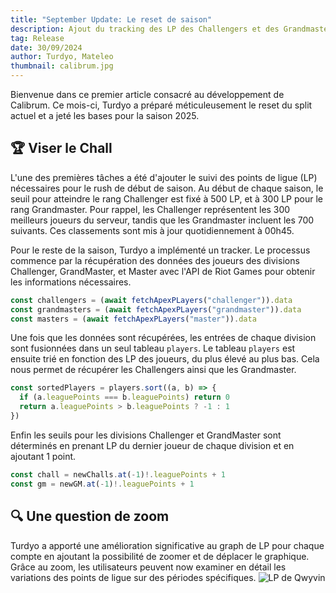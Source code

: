 ```yaml
---
title: "September Update: Le reset de saison"
description: Ajout du tracking des LP des Challengers et des Grandmasters
tag: Release
date: 30/09/2024
author: Turdyo, Mateleo
thumbnail: calibrum.jpg
---
```


Bienvenue dans ce premier article consacré au développement de Calibrum. Ce mois-ci, Turdyo a préparé méticuleusement le reset du split actuel et a jeté les bases pour la saison 2025.

## 🏆 Viser le Chall

L'une des premières tâches a été d'ajouter le suivi des points de ligue (LP) nécessaires pour le rush de début de saison. Au début de chaque saison, le seuil pour atteindre le rang Challenger est fixé à 500 LP, et à 300 LP pour le rang Grandmaster. Pour rappel, les Challenger représentent les 300 meilleurs joueurs du serveur, tandis que les Grandmaster incluent les 700 suivants. Ces classements sont mis à jour quotidiennement à 00h45.

Pour le reste de la saison, Turdyo a implémenté un tracker.
Le processus commence par la récupération des données des joueurs des divisions Challenger, GrandMaster, et Master avec l'API de Riot Games pour obtenir les informations nécessaires.

```ts
const challengers = (await fetchApexPLayers("challenger")).data
const grandmasters = (await fetchApexPLayers("grandmaster")).data
const masters = (await fetchApexPLayers("master")).data
```

Une fois que les données sont récupérées, les entrées de chaque division sont fusionnées dans un seul tableau `players`. Le tableau `players` est ensuite trié en fonction des LP des joueurs, du plus élevé au plus bas. Cela nous permet de récupérer les Challengers ainsi que les Grandmaster.

```ts
const sortedPlayers = players.sort((a, b) => {
  if (a.leaguePoints === b.leaguePoints) return 0
  return a.leaguePoints > b.leaguePoints ? -1 : 1
})
```

Enfin les seuils pour les divisions Challenger et GrandMaster sont déterminés en prenant LP du dernier joueur de chaque division et en ajoutant 1 point.

```ts
const chall = newChalls.at(-1)!.leaguePoints + 1
const gm = newGM.at(-1)!.leaguePoints + 1
```

## 🔍 Une question de zoom

Turdyo a apporté une amélioration significative au graph de LP pour chaque compte en ajoutant la possibilité de zoomer et de déplacer le graphique. Grâce au zoom, les utilisateurs peuvent now examiner en détail les variations des points de ligue sur des périodes spécifiques.
![LP de Qwyvin](/content/img/image.png)
